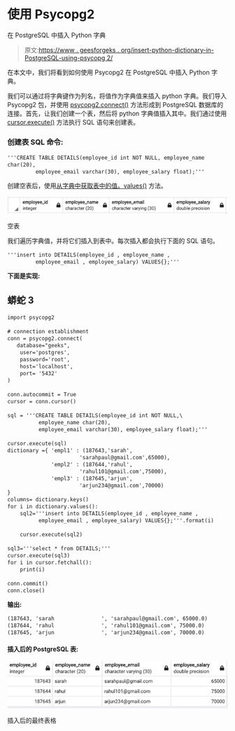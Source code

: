 # 使用 Psycopg2

在 PostgreSQL 中插入 Python 字典

> 原文:[https://www . geesforgeks . org/insert-python-dictionary-in-PostgreSQL-using-psycopg 2/](https://www.geeksforgeeks.org/insert-python-dictionary-in-postgresql-using-psycopg2/)

在本文中，我们将看到如何使用 Psycopg2 在 PostgreSQL 中插入 Python 字典。

我们可以通过将字典键作为列名，将值作为字典值来插入 python 字典。我们导入 Psycopg2 包，并使用 [psycopg2.connect()](https://www.geeksforgeeks.org/postgresql-connecting-to-the-database-using-python/) 方法形成到 PostgreSQL 数据库的连接。首先，让我们创建一个表，然后将 python 字典值插入其中。我们通过使用 [cursor.execute()](https://www.geeksforgeeks.org/sql-using-python-set-3-handling-large-data/) 方法执行 SQL 语句来创建表。

### 创建表 SQL 命令:

```
'''CREATE TABLE DETAILS(employee_id int NOT NULL, employee_name char(20),
         employee_email varchar(30), employee_salary float);'''
```

创建空表后，使用[从字典中获取表中的值。values()](https://www.geeksforgeeks.org/python-dictionary-values/) 方法。

![](img/c8078f8f5ec0754f944647aa2995646f.png)

空表

我们遍历字典值，并将它们插入到表中。每次插入都会执行下面的 SQL 语句。

```
'''insert into DETAILS(employee_id , employee_name ,
         employee_email , employee_salary) VALUES{};'''
```

**下面是实现:**

## 蟒蛇 3

```
import psycopg2

# connection establishment
conn = psycopg2.connect(
   database="geeks",
    user='postgres',
    password='root',
    host='localhost',
    port= '5432'
)

conn.autocommit = True
cursor = conn.cursor()

sql = '''CREATE TABLE DETAILS(employee_id int NOT NULL,\
          employee_name char(20),
          employee_email varchar(30), employee_salary float);'''

cursor.execute(sql)
dictionary ={ 'empl1' : (187643,'sarah',
                       'sarahpaul@gmail.com',65000),
              'empl2' : (187644,'rahul',
                       'rahul101@gmail.com',75000),
              'empl3' : (187645,'arjun',
                       'arjun234@gmail.com',70000)
}
columns= dictionary.keys()
for i in dictionary.values():
    sql2='''insert into DETAILS(employee_id , employee_name ,
          employee_email , employee_salary) VALUES{};'''.format(i)

    cursor.execute(sql2)

sql3='''select * from DETAILS;'''
cursor.execute(sql3)
for i in cursor.fetchall():
    print(i)

conn.commit()
conn.close()
```

**输出:**

```
(187643, 'sarah               ', 'sarahpaul@gmail.com', 65000.0)
(187644, 'rahul               ', 'rahul101@gmail.com', 75000.0)
(187645, 'arjun               ', 'arjun234@gmail.com', 70000.0)
```

#### 插入后的 PostgreSQL 表:

![](img/3d42bb8a91c5e5fcaa9f608cee95ead4.png)

插入后的最终表格